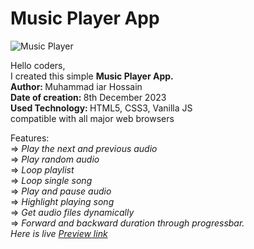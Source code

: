 # Music Player App

![Music Player](https://github.com/Md-Iar-Hossain/Music_Player_App/assets/72465649/1dd02930-2fcc-4f10-8e2e-063be0e104b9)


Hello  coders, <br>
I created this simple <b> Music Player App. </b> <br>
<b> Author: </b> Muhammad iar Hossain<br>
<b> Date of creation: </b> 8th December 2023<br>
<b> Used Technology: </b> HTML5, CSS3, Vanilla JS<br>
compatible with all major web browsers 

Features: <br>
=> <i> Play the next and previous audio </i> </br>
=> <i> Play random audio  </i> <br>
=> <i> Loop playlist  </i> <br>
=> <i> Loop single song  </i> <br>
=> <i>  Play and pause audio </i> <br>
=> <i> Highlight playing song </i> <br>
=> <i> Get audio files dynamically </i> <br>
=> <i> Forward and backward duration through progressbar. <br>
Here is live <a href="https://md-iar-hossain.github.io/Music_Player_App/" target="_blank"> Preview link</a>
